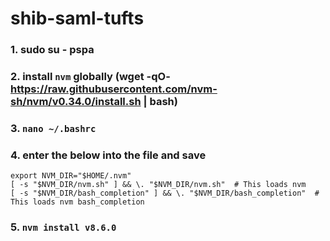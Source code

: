 # shib-saml-tufts

### 1. sudo su - pspa
### 2. install `nvm` globally (wget -qO- https://raw.githubusercontent.com/nvm-sh/nvm/v0.34.0/install.sh | bash)
### 3. `nano ~/.bashrc`
### 4. enter the below into the file and save
```
export NVM_DIR="$HOME/.nvm"
[ -s "$NVM_DIR/nvm.sh" ] && \. "$NVM_DIR/nvm.sh"  # This loads nvm
[ -s "$NVM_DIR/bash_completion" ] && \. "$NVM_DIR/bash_completion"  # This loads nvm bash_completion
```
### 5. `nvm install v8.6.0`


